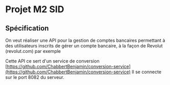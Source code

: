 # __Projet M2 SID__

## Spécification

On veut réaliser une API pour la gestion de comptes bancaires permettant à des utilisateurs
inscrits de gérer un compte bancaire, à la façon de Revolut (revolut.com) par exemple

Cette API ce sert d'un service de conversion [https://github.com/ChabbertBenjamin/conversion-service](https://github.com/ChabbertBenjamin/conversion-service)
Il se connecte sur le port 8082 du serveur.
